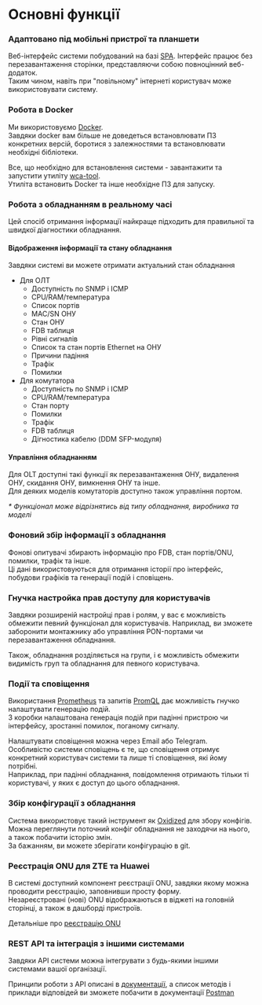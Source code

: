 # Основні функції

### Адаптовано під мобільні пристрої та планшети
Веб-інтерфейс системи побудований на базі [SPA](https://en.wikipedia.org/wiki/Single-page_application). Інтерфейс працює без перезавантаження сторінки, представляючи собою повноцінний веб-додаток.     
Таким чином, навіть при "повільному" інтернеті користувач може використовувати систему.

### Робота в Docker
Ми використовуємо [Docker](https://ru.wikipedia.org/wiki/Docker).    
Завдяки docker вам більше не доведеться встановлювати ПЗ конкретних версій, боротися з залежностями та встановлювати необхідні бібліотеки.

Все, що необхідно для встановлення системи - завантажити та запустити утиліту [wca-tool](../wca-tool/index.md).  
Утиліта встановить Docker та інше необхідне ПЗ для запуску.

### Робота з обладнанням в реальному часі
Цей спосіб отримання інформації найкраще підходить для правильної та швидкої діагностики обладнання.

#### Відображення інформації та стану обладнання
Завдяки системі ви можете отримати актуальний стан обладнання

- Для ОЛТ
     - Доступність по SNMP і ICMP
     - CPU/RAM/температура
     - Список портів
     - MAC/SN ОНУ
     - Стан ОНУ 
     - FDB таблиця
     - Рівні сигналів
     - Список та стан портів Ethernet на ОНУ
     - Причини падіння
     - Трафік
     - Помилки 
- Для комутатора
     - Доступність по SNMP і ICMP
     - CPU/RAM/температура
     - Стан порту
     - Помилки
     - Трафік
     - FDB таблиця
     - Дігностика кабелю (DDM SFP-модуля)


#### Управління обладнанням 
Для OLT доступні такі функції як перезавантаження ОНУ, видалення ОНУ, скидання ОНУ, вимкнення ОНУ та інше.   
Для деяких моделів комутаторів доступно також управління портом.      

_* Функціонал може відрізнятись від типу обладнання, виробника та моделі_

### Фоновий збір інформації з обладнання
Фонові опитувачі збирають інформацію про FDB, стан портів/ONU, помилки, трафік та інше.     
Ці дані використовуються для отримання історії про інтерфейс, побудови графіків та генерації подій і сповіщень.

### Гнучка настройка прав доступу для користувачів
Завдяки розширеній настройці прав і ролям, у вас є можливість обмежити певний функціонал для користувачів.
Наприклад, ви зможете заборонити монтажнику або управління PON-портами чи перезавантаження обладнання.

Також, обладнання розділяється на групи, і є можливість обмежити видимість груп та обладнання для певного користувача.

### Події та сповіщення
Використання [Prometheus](https://prometheus.io/) та запитів [PromQL](https://prometheus.io/docs/prometheus/latest/querying/basics/) дає можливість гнучко налаштувати генерацію подій.    
З коробки налаштована генерація подій при падінні пристрою чи інтерфейсу, зростанні помилок, поганому сигналу.

Налаштувати сповіщення можна через Email або Telegram.    
Особливістю системи сповіщень є те, що сповіщення отримує конкретний користувач системи та лише ті сповіщення, які йому потрібні.    
Наприклад, при падінні обладнання, повідомлення отримають тільки ті користувачі, у яких є доступ до цього обладнання.

### Збір конфігурації з обладнання
Система використовує такий інструмент як [Oxidized](https://github.com/ytti/oxidized) для збору конфігів.    
Можна переглянути поточний конфіг обладнання не заходячи на нього, а також побачити історію змін.    
За бажанням, ви можете зберігати конфігурацію в git.

### Реєстрація ONU для ZTE та Huawei
В системі доступний компонент реєстрації ONU, завдяки якому можна проводити реєстрацію, заповнивши просту форму.   
Незареєстровані (нові) ONU відображаються в віджеті на головній сторінці, а також в дашборді пристроїв.

Детальніше про [реєстрацію ONU](../components/zte_unregistered_onts.md)

### REST API та інтеграція з іншими системами
Завдяки API системи можна інтегрувати з будь-якими іншими системами вашої організації.


Принципи роботи з API описані в [документації](../api/index.md), а список методів і приклади відповідей ви зможете побачити в документації [Postman](https://documenter.getpostman.com/view/6612340/TWDRqyW4)



